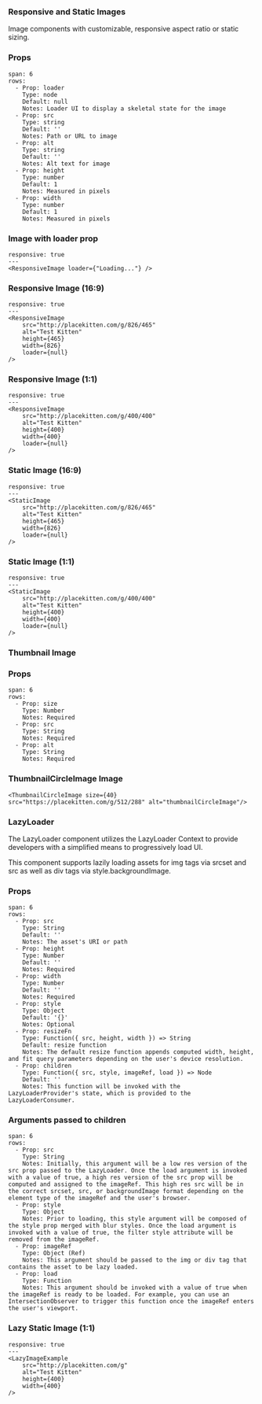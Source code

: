 ### Responsive and Static Images

Image components with customizable, responsive aspect ratio or static sizing.

### Props

```table
span: 6
rows:
  - Prop: loader
    Type: node
    Default: null
    Notes: Loader UI to display a skeletal state for the image
  - Prop: src
    Type: string
    Default: ''
    Notes: Path or URL to image
  - Prop: alt
    Type: string
    Default: ''
    Notes: Alt text for image
  - Prop: height
    Type: number
    Default: 1
    Notes: Measured in pixels
  - Prop: width
    Type: number
    Default: 1
    Notes: Measured in pixels
```

### Image with loader prop

```react
responsive: true
---
<ResponsiveImage loader={"Loading..."} />
```

### Responsive Image (16:9)

```react
responsive: true
---
<ResponsiveImage
    src="http://placekitten.com/g/826/465"
    alt="Test Kitten"
    height={465}
    width={826}
    loader={null}
/>
```

### Responsive Image (1:1)

```react
responsive: true
---
<ResponsiveImage
    src="http://placekitten.com/g/400/400"
    alt="Test Kitten"
    height={400}
    width={400}
    loader={null}
/>
```

### Static Image (16:9)

```react
responsive: true
---
<StaticImage
    src="http://placekitten.com/g/826/465"
    alt="Test Kitten"
    height={465}
    width={826}
    loader={null}
/>
```

### Static Image (1:1)

```react
responsive: true
---
<StaticImage
    src="http://placekitten.com/g/400/400"
    alt="Test Kitten"
    height={400}
    width={400}
    loader={null}
/>
```

### Thumbnail Image

### Props

```table
span: 6
rows:
  - Prop: size
    Type: Number
    Notes: Required
  - Prop: src
    Type: String
    Notes: Required
  - Prop: alt
    Type: String
    Notes: Required
```

### ThumbnailCircleImage Image

```react
<ThumbnailCircleImage size={40} src="https://placekitten.com/g/512/288" alt="thumbnailCircleImage"/>
```

### LazyLoader

The LazyLoader component utilizes the LazyLoader Context to provide developers with a simplified means to progressively load UI.

This component supports lazily loading assets for img tags via srcset and src as well as div tags via style.backgroundImage.

### Props

```table
span: 6
rows:
  - Prop: src
    Type: String
    Default: ''
    Notes: The asset's URI or path
  - Prop: height
    Type: Number
    Default: ''
    Notes: Required
  - Prop: width
    Type: Number
    Default: ''
    Notes: Required
  - Prop: style
    Type: Object
    Default: '{}'
    Notes: Optional
  - Prop: resizeFn
    Type: Function({ src, height, width }) => String
    Default: resize function
    Notes: The default resize function appends computed width, height, and fit query parameters depending on the user's device resolution.
  - Prop: children
    Type: Function({ src, style, imageRef, load }) => Node
    Default: ''
    Notes: This function will be invoked with the  LazyLoaderProvider's state, which is provided to the LazyLoaderConsumer.
```

### Arguments passed to children

```table
span: 6
rows:
  - Prop: src
    Type: String
    Notes: Initially, this argument will be a low res version of the src prop passed to the LazyLoader. Once the load argument is invoked with a value of true, a high res version of the src prop will be computed and assigned to the imageRef. This high res src will be in the correct srcset, src, or backgroundImage format depending on the element type of the imageRef and the user's browser.
  - Prop: style
    Type: Object
    Notes: Prior to loading, this style argument will be composed of the style prop merged with blur styles. Once the load argument is invoked with a value of true, the filter style attribute will be removed from the imageRef.
  - Prop: imageRef
    Type: Object (Ref)
    Notes: This argument should be passed to the img or div tag that contains the asset to be lazy loaded.
  - Prop: load
    Type: Function
    Notes: This argument should be invoked with a value of true when the imageRef is ready to be loaded. For example, you can use an IntersectionObserver to trigger this function once the imageRef enters the user's viewport.
```

### Lazy Static Image (1:1)

```react
responsive: true
---
<LazyImageExample
    src="http://placekitten.com/g"
    alt="Test Kitten"
    height={400}
    width={400}
/>
```
